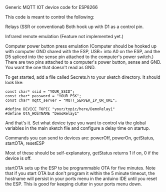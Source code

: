 Generic MQTT IOT device code for ESP8266

This code is meant to control the following:

Relays (SSR or conventional) Both hook up with D1 as a control pin.

Infrared remote emulation (Feature not implemented yet.)

Computer power button press emulation (Computer should be hooked up with computer GND shared with the ESP, 
  USB+ into A0 on the ESP, and the D5 spliced into the sense pin attached to the computer's power switch.) 
  There are two pins attached to a computer's power button, sense and GND. You want the one that doesn't read as GND.
	
To get started, add a file called Secrets.h to your sketch directory. It should look like:

```
const char* ssid = "YOUR_SSID";
const char* password = "YOUR_PSK";
const char* mqtt_server = "MQTT_SERVER_IP_OR_URL";

#define DEVICE_TOPIC "your/topic/here/DemoRelay1"
#define OTA_HOSTNAME "DemoRelay1"
```

And that's it. Set what device type you want to control via the global variables in the main sketch file and configure a delay time on startup.

Commands you can send to devices are: powerOff, powerOn, getStatus, startOTA, resetESP

Most of these should be self-explanatory, getStatus returns 1 if on, 0 if the device is off.

startOTA sets up the ESP to be programmable OTA for five minutes. Note that if you start OTA but don't program it within the 5 minute timeout, the hostname will persist in your ports menu in the arduino IDE until you reset the ESP. This is good for keeping clutter in your ports menu down.